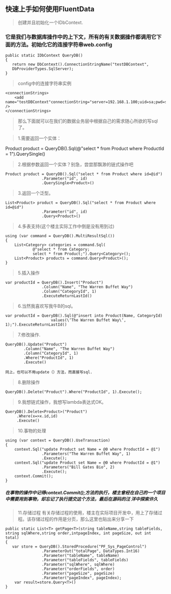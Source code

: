 ## 快速上手如何使用FluentData
> 创建并且初始化一个IDbContext. 
### 它是我们与数据库操作中的上下文，所有的有关数据操作都调用它下面的方法。初始化它的连接字符串web.config

```
public static IDbContext QueryDB()
{
   return new DbContext().ConnectionStringName("testDBContext",
   DbProviderTypes.SqlServer);
}
```
>config中的连接字符串实例
```
<connectionStrings>
    <add name="testDBContext"connectionString="server=192.168.1.100;uid=sa;pwd=sa!;database=testDB;" />
</connectionStrings>
```
>那么下面就可以在我们的数据业务层中根据自己的需求随心所欲的写sql了。 

>1.需要返回一个实体： 

Product product = QueryDB().Sql(@"select * from Product where ProductId = 1").QuerySingle<Product>()

>2.根据参数返回一个实体？别急，尝尝那飘渺的链式操作吧 
```
Product product = QueryDB().Sql("select * from Product where id=@id")
                .Parameter("id", id)
                .QuerySingle<Product>()
```
>3.返回一个泛型。 
```
List<Product> product = QueryDB().Sql("select * from Product where id=@id")
                .Parameter("id", id)
                .Query<Product>()
```

 
>4.多表支持(这个楼主实际工作中倒是没有用到过) 
```
using (var command = QueryDB().MultiResultSql())
{
    List<Category> categories = command.Sql(
            @"select * from Category;
            select * from Product;").Query<Category>();
    List<Product> products = command.Query<Product>();
}
```
>5.插入操作 
```
var productId = QueryDB().Insert("Product")
                .Column("Name", "The Warren Buffet Way")
                .Column("CategoryId", 1)
                .ExecuteReturnLastId()
```
>6.当然我喜欢写我牛B的sql。 
```
var productId = QueryDB().Sql(@"insert into Product(Name, CategoryId)
                    values(\‘The Warren Buffet Way\‘, 1);").ExecuteReturnLastId()
```
>7.修改操作. 
```
QueryDB().Update("Product")
        .Column("Name", "The Warren Buffet Way")
        .Column("CategoryId", 1)
        .Where("ProductId", 1)
        .Execute()
```
    同上，也可以不用update（）方法，而直接写sql. 


>8.删除操作 
```
QueryDB().Delete("Product").Where("ProductId", 1).Execute();
```
>9.我想链式操作，我想写lambda表达式OK。 
```
QueryDB().Delete<Product>("Product")
     .Where(x=>x.id,id)
     .Execute()
```
>10.事物的处理 
```
using (var context = QueryDB().UseTransaction)
{
    context.Sql("update Product set Name = @0 where ProductId = @1")
                .Parameters("The Warren Buffet Way", 1)
                .Execute();
    context.Sql("update Product set Name = @0 where ProductId = @1")
                .Parameters("Bill Gates Bio", 2)
                .Execute();
    context.Commit();
}
```
##### 在事物的操作中记得context.Commit();方法的执行，楼主曾经在自己的一个项目中需要用到事物，却忘记了执行提交这个方法，最后在源码的汪 洋中探索许久 
>11.存储过程 
有关存储过程的使用，楼主在实际项目开发中，用上了存储过程。该存储过程的作用是分页，那么这里也贴出来分享一下 
```
public static List<T> getPage<T>(string tableName,string tableFields, string sqlWhere,string order,intpageIndex, int pageSize, out int total)
{
   var store = QueryDB().StoredProcedure("PF_Sys_PageControl")
                .ParameterOut("totalPage", DataTypes.Int16)
                .Parameter("tableName", tableName)
                .Parameter("tableFields", tableFields)
                .Parameter("sqlWhere", sqlWhere)
                .Parameter("orderFields", order)
                .Parameter("pageSize", pageSize)
                .Parameter("pageIndex", pageIndex);
    var result=store.Query<T>()
}
```
